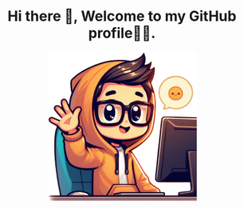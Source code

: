 <h1 align="center">Hi there 👋, Welcome to my GitHub profile🙋‍♂.</h1>
<p align="center">
<img src="https://github.com/Sadaru-Hansaka/Sadaru-Hansaka/blob/6ebf228ed72c068902e250aa9e4d1313f3aa17a8/hello.png" width="300">
</p>
